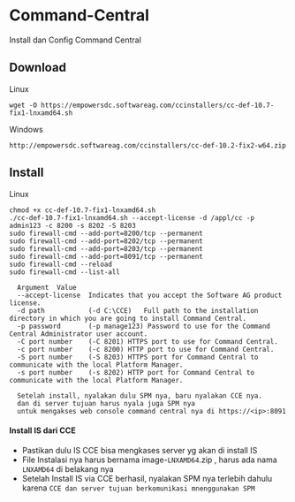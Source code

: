 # Command-Central
Install dan Config Command Central


## Download

  Linux
  ```console
  wget -O https://empowersdc.softwareag.com/ccinstallers/cc-def-10.7-fix1-lnxamd64.sh
  ```
  Windows
  ```console
  http://empowersdc.softwareag.com/ccinstallers/cc-def-10.2-fix2-w64.zip
  ```

## Install 
  Linux
  ```console
  chmod +x cc-def-10.7-fix1-lnxamd64.sh
  ./cc-def-10.7-fix1-lnxamd64.sh --accept-license -d /appl/cc -p admin123 -c 8200 -s 8202 -S 8203
  sudo firewall-cmd --add-port=8200/tcp --permanent
  sudo firewall-cmd --add-port=8202/tcp --permanent
  sudo firewall-cmd --add-port=8203/tcp --permanent
  sudo firewall-cmd --add-port=8091/tcp --permanent
  sudo firewall-cmd --reload
  sudo firewall-cmd --list-all
  ```

  ```desciption
    Argument  Value
    --accept-license  Indicates that you accept the Software AG product license.
    -d path           (-d C:\CCE)   Full path to the installation directory in which you are going to install Command Central.
    -p password       (-p manage123) Password to use for the Command Central Administrator user account.
    -C port number    (-C 8201) HTTPS port to use for Command Central.
    -c port number    (-c 8200) HTTP port to use for Command Central.
    -S port number    (-S 8203) HTTPS port for Command Central to communicate with the local Platform Manager.
    -s port number    (-s 8202) HTTP port for Command Central to communicate with the local Platform Manager.
  ```

  ```desciption
    Setelah install, nyalakan dulu SPM nya, baru nyalakan CCE nya.
    dan di server tujuan harus nyala juga SPM nya
    untuk mengakses web console command central nya di https://<ip>:8091
  ```



#### Install IS dari CCE
  - Pastikan dulu IS CCE bisa mengkases server yg akan di install IS
  - File Instalasi nya harus bernama image-`LNXAMD64`.zip , harus ada nama `LNXAMD64` di belakang nya
  - Setelah Install IS via CCE berhasil, nyalakan SPM nya terlebih dahulu karena `CCE dan server tujuan berkomunikasi mnenggunakan SPM`
 

